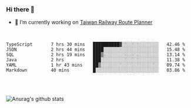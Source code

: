### Hi there 👋

- 🔭 I’m currently working on [Taiwan Railway Route Planner](https://github.com/Taiwan-Railway-Route-Planner)

<br/>

<!--START_SECTION:waka-->

```text
TypeScript       7 hrs 30 mins   ██████████▓░░░░░░░░░░░░░░   42.46 %
JSON             2 hrs 44 mins   ████░░░░░░░░░░░░░░░░░░░░░   15.48 %
SQL              2 hrs 19 mins   ███▒░░░░░░░░░░░░░░░░░░░░░   13.14 %
Java             2 hrs           ███░░░░░░░░░░░░░░░░░░░░░░   11.38 %
YAML             1 hr 43 mins    ██▒░░░░░░░░░░░░░░░░░░░░░░   09.74 %
Markdown         40 mins         █░░░░░░░░░░░░░░░░░░░░░░░░   03.86 %
```

<!--END_SECTION:waka-->

<br/>
<br/>

![Anurag's github stats](https://github-readme-stats.vercel.app/api?username=DepickereSven&show_icons=true&theme=tokyonight)



<!--
**DepickereSven/DepickereSven** is a ✨ _special_ ✨ repository because its `README.md` (this file) appears on your GitHub profile.

Here are some ideas to get you started:

- 🔭 I’m currently working on ...
- 🌱 I’m currently learning ...
- 👯 I’m looking to collaborate on ...
- 🤔 I’m looking for help with ...
- 💬 Ask me about ...
- 📫 How to reach me: ...
- 😄 Pronouns: ...
- ⚡ Fun fact: ...
-->
